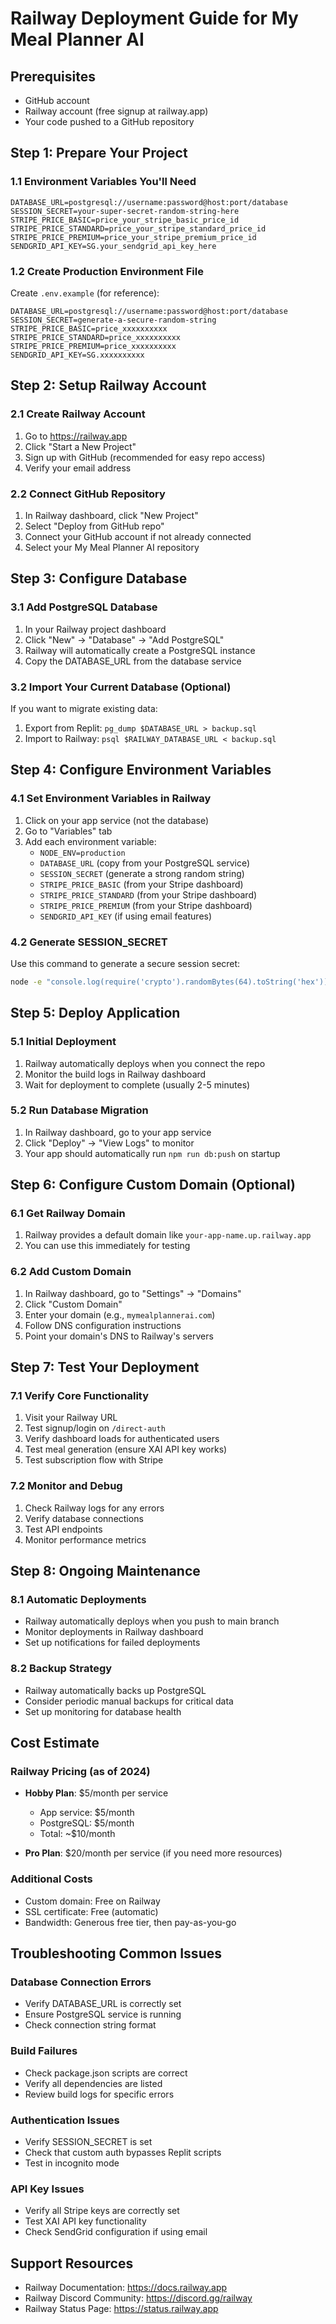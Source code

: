 # Railway Deployment Guide for My Meal Planner AI

## Prerequisites
- GitHub account
- Railway account (free signup at railway.app)
- Your code pushed to a GitHub repository

## Step 1: Prepare Your Project

### 1.1 Environment Variables You'll Need
```env
DATABASE_URL=postgresql://username:password@host:port/database
SESSION_SECRET=your-super-secret-random-string-here
STRIPE_PRICE_BASIC=price_your_stripe_basic_price_id
STRIPE_PRICE_STANDARD=price_your_stripe_standard_price_id  
STRIPE_PRICE_PREMIUM=price_your_stripe_premium_price_id
SENDGRID_API_KEY=SG.your_sendgrid_api_key_here
```

### 1.2 Create Production Environment File
Create `.env.example` (for reference):
```env
DATABASE_URL=postgresql://username:password@host:port/database
SESSION_SECRET=generate-a-secure-random-string
STRIPE_PRICE_BASIC=price_xxxxxxxxxx
STRIPE_PRICE_STANDARD=price_xxxxxxxxxx
STRIPE_PRICE_PREMIUM=price_xxxxxxxxxx
SENDGRID_API_KEY=SG.xxxxxxxxxx
```

## Step 2: Setup Railway Account

### 2.1 Create Railway Account
1. Go to https://railway.app
2. Click "Start a New Project"
3. Sign up with GitHub (recommended for easy repo access)
4. Verify your email address

### 2.2 Connect GitHub Repository
1. In Railway dashboard, click "New Project"
2. Select "Deploy from GitHub repo"
3. Connect your GitHub account if not already connected
4. Select your My Meal Planner AI repository

## Step 3: Configure Database

### 3.1 Add PostgreSQL Database
1. In your Railway project dashboard
2. Click "New" → "Database" → "Add PostgreSQL"
3. Railway will automatically create a PostgreSQL instance
4. Copy the DATABASE_URL from the database service

### 3.2 Import Your Current Database (Optional)
If you want to migrate existing data:
1. Export from Replit: `pg_dump $DATABASE_URL > backup.sql`
2. Import to Railway: `psql $RAILWAY_DATABASE_URL < backup.sql`

## Step 4: Configure Environment Variables

### 4.1 Set Environment Variables in Railway
1. Click on your app service (not the database)
2. Go to "Variables" tab
3. Add each environment variable:
   - `NODE_ENV=production`
   - `DATABASE_URL` (copy from your PostgreSQL service)
   - `SESSION_SECRET` (generate a strong random string)
   - `STRIPE_PRICE_BASIC` (from your Stripe dashboard)
   - `STRIPE_PRICE_STANDARD` (from your Stripe dashboard)
   - `STRIPE_PRICE_PREMIUM` (from your Stripe dashboard)
   - `SENDGRID_API_KEY` (if using email features)

### 4.2 Generate SESSION_SECRET
Use this command to generate a secure session secret:
```bash
node -e "console.log(require('crypto').randomBytes(64).toString('hex'))"
```

## Step 5: Deploy Application

### 5.1 Initial Deployment
1. Railway automatically deploys when you connect the repo
2. Monitor the build logs in Railway dashboard
3. Wait for deployment to complete (usually 2-5 minutes)

### 5.2 Run Database Migration
1. In Railway dashboard, go to your app service
2. Click "Deploy" → "View Logs" to monitor
3. Your app should automatically run `npm run db:push` on startup

## Step 6: Configure Custom Domain (Optional)

### 6.1 Get Railway Domain
1. Railway provides a default domain like `your-app-name.up.railway.app`
2. You can use this immediately for testing

### 6.2 Add Custom Domain
1. In Railway dashboard, go to "Settings" → "Domains"
2. Click "Custom Domain"
3. Enter your domain (e.g., `mymealplannerai.com`)
4. Follow DNS configuration instructions
5. Point your domain's DNS to Railway's servers

## Step 7: Test Your Deployment

### 7.1 Verify Core Functionality
1. Visit your Railway URL
2. Test signup/login on `/direct-auth`
3. Verify dashboard loads for authenticated users
4. Test meal generation (ensure XAI API key works)
5. Test subscription flow with Stripe

### 7.2 Monitor and Debug
1. Check Railway logs for any errors
2. Verify database connections
3. Test API endpoints
4. Monitor performance metrics

## Step 8: Ongoing Maintenance

### 8.1 Automatic Deployments
- Railway automatically deploys when you push to main branch
- Monitor deployments in Railway dashboard
- Set up notifications for failed deployments

### 8.2 Backup Strategy
- Railway automatically backs up PostgreSQL
- Consider periodic manual backups for critical data
- Set up monitoring for database health

## Cost Estimate

### Railway Pricing (as of 2024)
- **Hobby Plan**: $5/month per service
  - App service: $5/month
  - PostgreSQL: $5/month
  - Total: ~$10/month

- **Pro Plan**: $20/month per service (if you need more resources)

### Additional Costs
- Custom domain: Free on Railway
- SSL certificate: Free (automatic)
- Bandwidth: Generous free tier, then pay-as-you-go

## Troubleshooting Common Issues

### Database Connection Errors
- Verify DATABASE_URL is correctly set
- Ensure PostgreSQL service is running
- Check connection string format

### Build Failures
- Check package.json scripts are correct
- Verify all dependencies are listed
- Review build logs for specific errors

### Authentication Issues
- Verify SESSION_SECRET is set
- Check that custom auth bypasses Replit scripts
- Test in incognito mode

### API Key Issues
- Verify all Stripe keys are correctly set
- Test XAI API key functionality
- Check SendGrid configuration if using email

## Support Resources
- Railway Documentation: https://docs.railway.app
- Railway Discord Community: https://discord.gg/railway
- Railway Status Page: https://status.railway.app